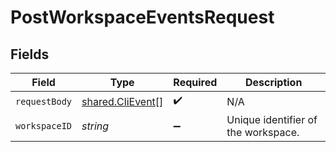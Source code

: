 # PostWorkspaceEventsRequest


## Fields

| Field                                                       | Type                                                        | Required                                                    | Description                                                 |
| ----------------------------------------------------------- | ----------------------------------------------------------- | ----------------------------------------------------------- | ----------------------------------------------------------- |
| `requestBody`                                               | [shared.CliEvent](../../../sdk/models/shared/clievent.md)[] | :heavy_check_mark:                                          | N/A                                                         |
| `workspaceID`                                               | *string*                                                    | :heavy_minus_sign:                                          | Unique identifier of the workspace.                         |